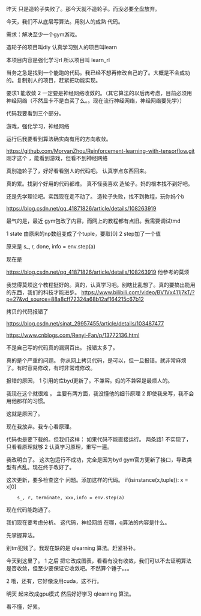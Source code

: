

昨天 只是造轮子失败了。那今天就不造轮子。而没必要全盘放弃。

今天，我们不从底层写算法。用别人的成熟 代码。

需求：解决至少一个gym游戏。

造轮子的项目叫diy
认真学习别人的项目叫learn

本项目内容是强化学习rl
所以项目叫 learn_rl


当务之急是找到一个能跑的代码。我已经不想再修改自己的了。大概是不会成功的。复制别人的项目，赶紧把功能实现。

要求1   能收敛
2   一定要是神经网络收敛的。（其它算法的以后再考虑，目前必须用神经网络（不然显卡不是白买了么。。现在流行神经网络，神经网络要先学））


代码我要看到三个部分。

游戏，强化学习，神经网络

运行后我要看到算法确实向有用的方向收敛。



https://github.com/MorvanZhou/Reinforcement-learning-with-tensorflow.git
刚才这个 ，能看到游戏，但看不到神经网络

真别造轮子了，好好看看别人的代码吧。
认真学点东西回来。




真的累。找到个好用的代码都难。
真不怪我喜欢 造轮子。妈的根本找不到好吧。


还是先学理论吧。实践现在走不动了。
造轮子失败，找不到教程，玩你妈个b

https://blog.csdn.net/qq_41871826/article/details/108263919


最气的是，最近 gym包改了内容，而网上的教程都有点旧。我需要调试tmd

1   state 由原来的np数组变成了个tuple，要取[0]
2   step加了一个值

原来是
s_, r, done, info = env.step(a)

现在是


https://blog.csdn.net/qq_41871826/article/details/108263919
他参考的莫烦

我觉得莫烦这个教程挺好的。真的，认真学习吧。别瞎比乱想了。真的要搞出能用的东西，我们的科技才能进步。
https://www.bilibili.com/video/BV1Vx411j7kT/?p=27&vd_source=88a8cff72324a68b12af164215c67b12

拷贝的代码报错了

https://blog.csdn.net/sinat_29957455/article/details/103487477


https://www.cnblogs.com/Renyi-Fan/p/13772136.html


不是自己写的代码真的漏洞百出。
报错太多了。


真的是个严重的问题。
你从网上拷贝代码，是可以，但一旦报错。就非常麻烦了。有时容易修改，有时非常难修改。

报错的原因，
1   引用的库byd更新了。不兼容。妈的不兼容是最烦人的。

我现在这个就很难 。
主要有两方面，我没懂他的细节原理
2 即使我来写，我不会用他那样的习惯。


这就是原因了。


现在我放弃。我专心看原理。

代码也是要下载的。但我们这样：
如果代码不能直接运行。
两条路1 不实现了，只看看原理就够
2   认真学习原理，重写一遍。



我改明白了。
这次包运行不成功，完全是因为byd gym官方更新了接口，导致类型有点乱。现在终于改好了。

这次更新，要多检查这个 问题。添加这样的代码。
        if(isinstance(x,tuple)):
            x = x[0]

        s_, r, terminate, xxx,info = env.step(a)


现在代码能跑通了。

我们现在要考虑分析。
这代码，神经网络 在哪，q算法的内容是什么。

先掌握算法。


别tm犯贱了。我现在缺的是 qlearning 算法。赶紧补补。

今天到这里了。
1   之后 把它改成图表，看看有没有收敛，我们可以不去证明算法是否收敛，但至少要保证它收敛吧。不然算个锤子。。。

2   哦，还有，它好像没用cuda，这不行。


明天 起来改成gpu模式
然后好好学习 qlearning 算法。

看不懂，好累。

